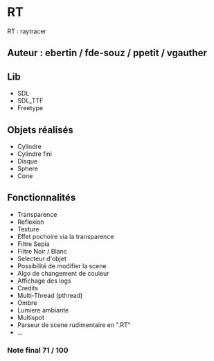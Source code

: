 # RT
RT : raytracer 

## Auteur : ebertin / fde-souz / ppetit / vgauther

## Lib
- SDL
- SDL_TTF
- Freetype

## Objets réalisés
- Cylindre
- Cylindre fini
- Disque
- Sphere
- Cone

## Fonctionnalités
- Transparence
- Reflexion
- Texture
- Effet pochoire via la transparence
- Filtre Sepia
- Filtre Noir / Blanc
- Selecteur d'objet
- Possibilité de modifier la scene
- Algo de changement de couleur
- Affichage des logs
- Credits
- Multi-Thread (pthread)
- Ombre
- Lumiere ambiante
- Multispot
- Parseur de scene rudimentaire en ".RT"
- ...

### Note final 71 / 100
